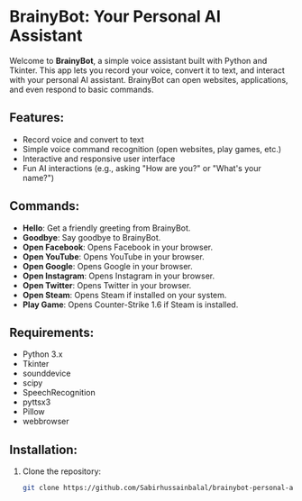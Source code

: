 # BrainyBot: Your Personal AI Assistant

Welcome to **BrainyBot**, a simple voice assistant built with Python and Tkinter. This app lets you record your voice, convert it to text, and interact with your personal AI assistant. BrainyBot can open websites, applications, and even respond to basic commands.

## Features:

- Record voice and convert to text
- Simple voice command recognition (open websites, play games, etc.)
- Interactive and responsive user interface
- Fun AI interactions (e.g., asking "How are you?" or "What's your name?")

## Commands:

- **Hello**: Get a friendly greeting from BrainyBot.
- **Goodbye**: Say goodbye to BrainyBot.
- **Open Facebook**: Opens Facebook in your browser.
- **Open YouTube**: Opens YouTube in your browser.
- **Open Google**: Opens Google in your browser.
- **Open Instagram**: Opens Instagram in your browser.
- **Open Twitter**: Opens Twitter in your browser.
- **Open Steam**: Opens Steam if installed on your system.
- **Play Game**: Opens Counter-Strike 1.6 if Steam is installed.

## Requirements:

- Python 3.x
- Tkinter
- sounddevice
- scipy
- SpeechRecognition
- pyttsx3
- Pillow
- webbrowser

## Installation:

1. Clone the repository:
   ```bash
   git clone https://github.com/Sabirhussainbalal/brainybot-personal-assistant.git
   ```
